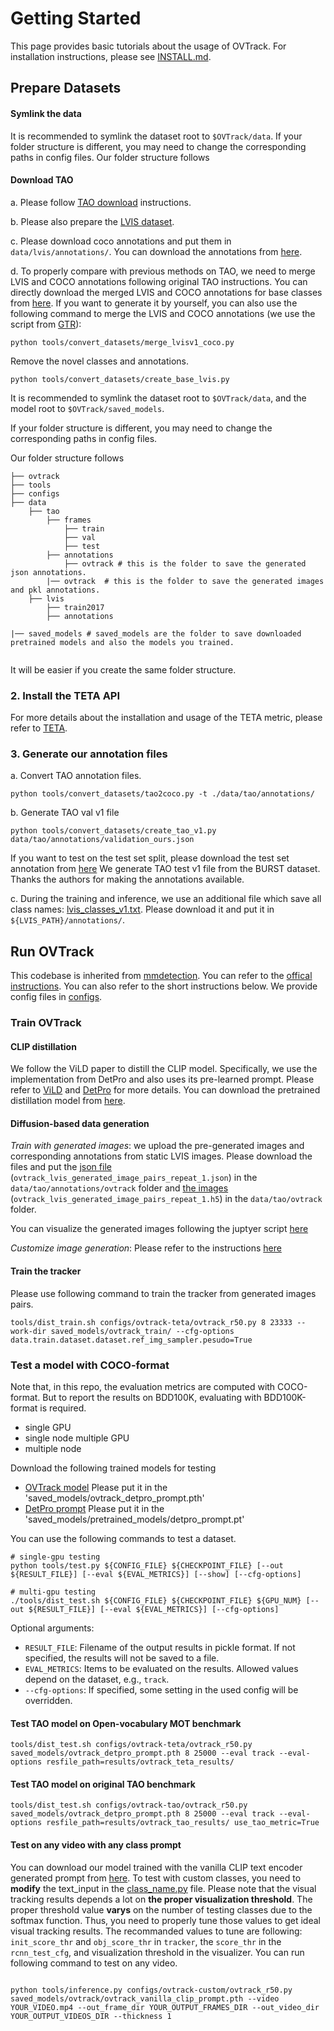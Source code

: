 # Getting Started
This page provides basic tutorials about the usage of OVTrack. For installation instructions, please see [INSTALL.md](INSTALL.md).

## Prepare Datasets

#### Symlink the data

It is recommended to symlink the dataset root to `$OVTrack/data`.
If your folder structure is different, you may need to change the corresponding paths in config files.
Our folder structure follows

#### Download TAO
a. Please follow [TAO download](https://github.com/TAO-Dataset/tao/blob/master/docs/download.md) instructions.

b. Please also prepare the [LVIS dataset](https://www.lvisdataset.org/).

c. Please download coco annotations and put them in `data/lvis/annotations/`. You can download the annotations from [here](http://images.cocodataset.org/annotations/annotations_trainval2017.zip). 

d. To properly compare with previous methods on TAO, we need to merge LVIS and COCO annotations following original TAO instructions.
You can directly download the merged LVIS and COCO annotations for base classes from [here](https://drive.google.com/file/d/1l9TcTAihBO9408k7EciecJ-p9QTw1X4N/view?usp=drive_link).
If you want to generate it by yourself, you can also use the following command to merge the LVIS and COCO annotations (we use the script from [GTR](https://github.com/xingyizhou/GTR)):
```shell
python tools/convert_datasets/merge_lvisv1_coco.py
```
Remove the novel classes and annotations.
```shell
python tools/convert_datasets/create_base_lvis.py
```

It is recommended to symlink the dataset root to `$OVTrack/data`, and the model root to `$OVTrack/saved_models`.


If your folder structure is different, you may need to change the corresponding paths in config files.

Our folder structure follows

```
├── ovtrack
├── tools
├── configs
├── data
    ├── tao
        ├── frames
            ├── train
            ├── val
            ├── test
        ├── annotations
            ├── ovtrack # this is the folder to save the generated json annotations.
        |── ovtrack  # this is the folder to save the generated images and pkl annotations.
    ├── lvis
        ├── train2017
        ├── annotations 
        
|── saved_models # saved_models are the folder to save downloaded pretrained models and also the models you trained.
   
```
It will be easier if you create the same folder structure.

### 2. Install the TETA API

For more details about the installation and usage of the TETA metric, please refer to [TETA](https://github.com/SysCV/tet/tree/main/teta).



### 3. Generate our annotation files

a. Convert TAO annotation files.
```shell
python tools/convert_datasets/tao2coco.py -t ./data/tao/annotations/
```
b. Generate TAO val v1 file

```shell
python tools/convert_datasets/create_tao_v1.py data/tao/annotations/validation_ours.json
```
If you want to test on the test set split, please download the test set annotation from [here](https://drive.google.com/file/d/1Ug50Nrj0WDyAIpxZxedzz8nRQFMBeYZ7/view?usp=sharing)
We generate TAO test v1 file from the BURST dataset. Thanks the authors for making the annotations available.

c. During the training and inference, we use an additional file which save all class names: [lvis_classes_v1.txt](https://drive.google.com/file/d/1CzyggqLe4aeqmDEEN-aPgIFIqZcR-Dwj/view?usp=sharing).
Please download it and put it in `${LVIS_PATH}/annotations/`.

## Run OVTrack
This codebase is inherited from [mmdetection](https://github.com/open-mmlab/mmdetection).
You can refer to the [offical instructions](https://github.com/open-mmlab/mmdetection/blob/master/docs/getting_started.md).
You can also refer to the short instructions below.
We provide config files in [configs](../configs).

### Train OVTrack

#### CLIP distillation
We follow the ViLD paper to distill the CLIP model. Specifically, we use the implementation from DetPro and also uses its pre-learned prompt. Please refer to [ViLD](https://arxiv.org/abs/2104.13921) and [DetPro](https://github.com/dyabel/detpro) for more details.
You can download the pretrained distillation model from [here](https://drive.google.com/file/d/1XsBIBydGr1uqZQQu7NQ6eGYcmCNpYnDF/view?usp=sharing).

#### Diffusion-based data generation
*Train with generated images*: we upload the pre-generated images and corresponding annotations from static LVIS images. Please download the files and put the [json file](https://drive.google.com/file/d/14u-G3lEDGbGktmlZhMXkUeuVmjSFOHwH/view?usp=sharing) (`ovtrack_lvis_generated_image_pairs_repeat_1.json`) in the `data/tao/annotations/ovtrack` folder and [the images](https://drive.google.com/file/d/1l_b7MaqNM0b1K886M9tEBXoneRVytVvi/view?usp=sharing) (`ovtrack_lvis_generated_image_pairs_repeat_1.h5`) in the `data/tao/ovtrack` folder. 

You can visualize the generated images following the juptyer script [here](../tools/notebook_scripts/visualize_generated_fake_images.ipynb)

*Customize image generation*: Please refer to the instructions [here](./OVTRACK_GEN.md)

#### Train the tracker
Please use following command to train the tracker from generated images pairs.
```angular2html
tools/dist_train.sh configs/ovtrack-teta/ovtrack_r50.py 8 23333 --work-dir saved_models/ovtrack_train/ --cfg-options data.train.dataset.dataset.ref_img_sampler.pesudo=True
```
### Test a model with COCO-format

Note that, in this repo, the evaluation metrics are computed with COCO-format.
But to report the results on BDD100K, evaluating with BDD100K-format is required.

- single GPU
- single node multiple GPU
- multiple node

Download the following trained models for testing

- [OVTrack model](https://drive.google.com/file/d/1vDAFRmuNMCwhKtW7KHONpzkooLysU8nX/view?usp=sharing) Please put it in the 'saved_models/ovtrack_detpro_prompt.pth'
- [DetPro prompt](https://drive.google.com/file/d/1N7ht5b44R2LgExhk0smWLydpTO-RuwMe/view?usp=sharing) Please put it in the 'saved_models/pretrained_models/detpro_prompt.pt'

You can use the following commands to test a dataset.

```shell
# single-gpu testing
python tools/test.py ${CONFIG_FILE} ${CHECKPOINT_FILE} [--out ${RESULT_FILE}] [--eval ${EVAL_METRICS}] [--show] [--cfg-options]

# multi-gpu testing
./tools/dist_test.sh ${CONFIG_FILE} ${CHECKPOINT_FILE} ${GPU_NUM} [--out ${RESULT_FILE}] [--eval ${EVAL_METRICS}] [--cfg-options]
```

Optional arguments:
- `RESULT_FILE`: Filename of the output results in pickle format. If not specified, the results will not be saved to a file.
- `EVAL_METRICS`: Items to be evaluated on the results. Allowed values depend on the dataset, e.g., `track`.
- `--cfg-options`: If specified, some setting in the used config will be overridden.


#### Test TAO model on Open-vocabulary MOT benchmark
```angular2html
tools/dist_test.sh configs/ovtrack-teta/ovtrack_r50.py saved_models/ovtrack_detpro_prompt.pth 8 25000 --eval track --eval-options resfile_path=results/ovtrack_teta_results/
```

#### Test TAO model on original TAO benchmark

```angular2html
tools/dist_test.sh configs/ovtrack-tao/ovtrack_r50.py saved_models/ovtrack_detpro_prompt.pth 8 25000 --eval track --eval-options resfile_path=results/ovtrack_tao_results/ use_tao_metric=True
```

#### Test on any video with any class prompt
You can download our model trained with the vanilla CLIP text encoder generated prompt from [here](https://drive.google.com/file/d/1FY4xJx3rUpFOx2HS2ntJ5caC2BL5evX8/view?usp=sharing).
To test with custom classes, you need to **modify** the text_input in the [class_name.py](../ovtrack/models/roi_heads/class_name.py) file.
Please note that the visual tracking results depends a lot on **the proper visualization threshold**. The proper threshold value **varys** on the number of testing classes due to the softmax function. 
Thus, you need to properly tune those values to get ideal visual tracking results. The recommanded values to tune are following: `init_score_thr` and `obj_score_thr` in `tracker`, the `score_thr` in the `rcnn_test_cfg`, and visualization threshold in the visualizer.
You can run following command to test on any video.
```angular2html

python tools/inference.py configs/ovtrack-custom/ovtrack_r50.py saved_models/ovtrack/ovtrack_vanilla_clip_prompt.pth --video YOUR_VIDEO.mp4 --out_frame_dir YOUR_OUTPUT_FRAMES_DIR --out_video_dir YOUR_OUTPUT_VIDEOS_DIR --thickness 1
```

   
